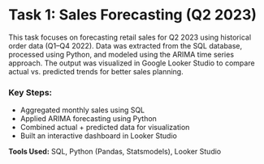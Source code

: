 # Task 1: Sales Forecasting (Q2 2023)

This task focuses on forecasting retail sales for Q2 2023 using historical order data (Q1–Q4 2022). Data was extracted from the SQL database, processed using Python, and modeled using the ARIMA time series approach. The output was visualized in Google Looker Studio to compare actual vs. predicted trends for better sales planning.

### Key Steps:
- Aggregated monthly sales using SQL
- Applied ARIMA forecasting using Python
- Combined actual + predicted data for visualization
- Built an interactive dashboard in Looker Studio

**Tools Used:** SQL, Python (Pandas, Statsmodels), Looker Studio

